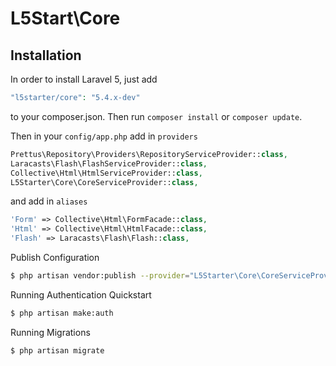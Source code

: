 # L5Start\Core

## Installation

In order to install Laravel 5, just add

``` php
"l5starter/core": "5.4.x-dev"
```
to your composer.json. Then run `composer install` or `composer update`.

Then in your `config/app.php` add in `providers`

``` php
Prettus\Repository\Providers\RepositoryServiceProvider::class,
Laracasts\Flash\FlashServiceProvider::class,
Collective\Html\HtmlServiceProvider::class,
L5Starter\Core\CoreServiceProvider::class,
```
and add in `aliases`

``` php
'Form' => Collective\Html\FormFacade::class,
'Html' => Collective\Html\HtmlFacade::class,
'Flash' => Laracasts\Flash\Flash::class,
```

Publish Configuration

``` bash
$ php artisan vendor:publish --provider="L5Starter\Core\CoreServiceProvider"
```

Running Authentication Quickstart

``` bash
$ php artisan make:auth
```

Running Migrations

``` bash
$ php artisan migrate
```
